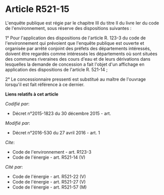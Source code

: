 # Article R521-15

L'enquête publique est régie par le chapitre III du titre II du livre Ier du code de l'environnement, sous réserve des
dispositions suivantes : 

1° Pour l'application des dispositions de l'article R. 123-3 du code de l'environnement qui prévoient que l'enquête publique
est ouverte et organisée par arrêté conjoint des préfets des départements intéressés, doivent être regardés comme intéressés
les départements où sont situées des communes riveraines des cours d'eau et de leurs dérivations dans lesquelles la demande
de concession a fait l'objet d'un affichage en application des dispositions de l'article R. 521-14 ; 

2° Le concessionnaire pressenti est substitué au maître de l'ouvrage lorsqu'il est fait référence à ce dernier.

**Liens relatifs à cet article**

_Codifié par_:

  - Décret n°2015-1823 du 30 décembre 2015 - art.

_Modifié par_:

  - Décret n°2016-530 du 27 avril 2016 - art. 1

_Cite_:

  - Code de l'environnement - art. R123-3
  - Code de l'énergie - art. R521-14 (V)

_Cité par_:

  - Code de l'énergie - art. R521-22 (V)
  - Code de l'énergie - art. R521-27 (V)
  - Code de l'énergie - art. R521-57 (M)
